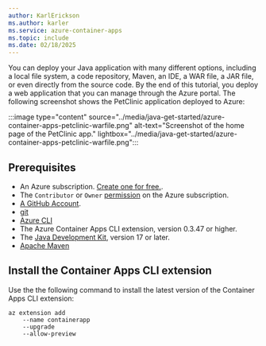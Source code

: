 ```yaml
---
author: KarlErickson
ms.author: karler
ms.service: azure-container-apps
ms.topic: include
ms.date: 02/18/2025
---
```


You can deploy your Java application with many different options, including a local file system, a code repository, Maven, an IDE, a WAR file, a JAR file, or even directly from the source code. By the end of this tutorial, you deploy a web application that you can manage through the Azure portal. The following screenshot shows the PetClinic application deployed to Azure:

:::image type="content" source="../media/java-get-started/azure-container-apps-petclinic-warfile.png" alt-text="Screenshot of the home page of the PetClinic app." lightbox="../media/java-get-started/azure-container-apps-petclinic-warfile.png":::

## Prerequisites

- An Azure subscription. [Create one for free.](https://azure.microsoft.com/free/).
- The `Contributor` or `Owner` [permission](../../role-based-access-control/role-assignments-portal.yml?tabs=current) on the Azure subscription.
- [A GitHub Account](https://github.com/join).
- [git](https://git-scm.com/downloads)
- [Azure CLI](/cli/azure/install-azure-cli)
- The Azure Container Apps CLI extension, version 0.3.47 or higher.
- The [Java Development Kit](/java/openjdk/install), version 17 or later.
- [Apache Maven](https://maven.apache.org/download.cgi)

## Install the Container Apps CLI extension

Use the the following command to install the latest version of the Container Apps CLI extension:

```azurecli
az extension add 
    --name containerapp
    --upgrade
    --allow-preview
```
